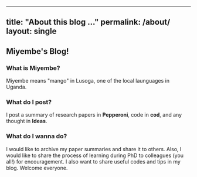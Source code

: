 ---
 title: "About this blog ..."
 permalink: /about/
 layout: single
 ---

 ## Miyembe's Blog!
 
 ### What is Miyembe?

Miyembe means "mango" in Lusoga, one of the local launguages in Uganda.

### What do I post?

I post a summary of research papers in __Pepperoni__, code in __cod__, and any thought in __Ideas__.

### What do I wanna do?

I would like to archive my paper summaries and share it to others. Also, I would like to share the process of learning during PhD to colleagues (you all!) for encouragement. I also want to share useful codes and tips in my blog. Welcome everyone. 
 
